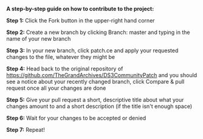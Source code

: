 **A step-by-step guide on how to contribute to the project:**

__Step 1:__ Click the Fork button in the upper-right hand corner

__Step 2:__ Create a new branch by clicking Branch: master and typing in the name of your new branch

__Step 3:__ In your new branch, click patch.ce and apply your requested changes to the file, whatever they might be

__Step 4:__ Head back to the original repository of https://github.com/TheGrandArchives/DS3CommunityPatch and you should see a notice about your recently changed branch, click Compare & pull request once all your changes are done

__Step 5:__ Give your pull request a short, descriptive title about what your changes amount to and a short description (if the title isn't enough space)

__Step 6:__ Wait for your changes to be accepted or denied

__Step 7:__ Repeat!
